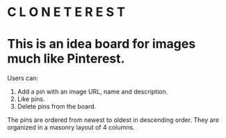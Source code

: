 # C L O N E T E R E S T
# This is an idea board for images much like Pinterest. 
Users can:
1. Add a pin with an image URL, name and description. 
2. Like pins.
2. Delete pins from the board.

The pins are ordered from newest to oldest in descending order. They are organized in a masonry layout of 4 columns. 


